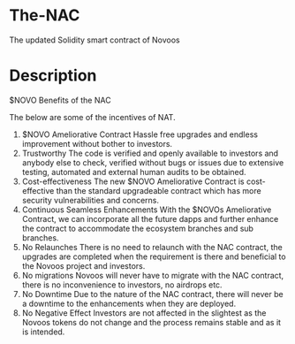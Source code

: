 # The-NAC
The updated Solidity smart contract of Novoos

# Description
$NOVO Benefits of the NAC

The below are some of the incentives of NAT.
1. $NOVO Ameliorative Contract
Hassle free upgrades and endless improvement without bother to investors.
2. Trustworthy
The code is verified and openly available to investors and anybody else to check, verified without bugs or issues due to extensive testing, automated and external human audits to be obtained.
3. Cost-effectiveness 
The new $NOVO Ameliorative Contract is cost-effective than the standard upgradeable contract which has more security vulnerabilities and concerns.
4. Continuous Seamless Enhancements
With the $NOVOs Ameliorative Contract, we can incorporate all the future dapps and further enhance the contract to accommodate the ecosystem branches and sub branches.
5. No Relaunches
There is no need to relaunch with the NAC contract, the upgrades are completed when the requirement is there and beneficial to the Novoos project and investors.
6. No migrations
Novoos will never have to migrate with the NAC contract, there is no inconvenience to investors, no airdrops etc.
7. No Downtime
Due to the nature of the NAC contract, there will never be a downtime to the enhancements when they are deployed.
8. No Negative Effect
Investors are not affected in the slightest as the Novoos tokens do not change and the process remains stable and as it is intended. 
